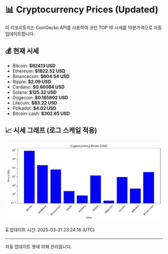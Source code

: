 
# 📊 Cryptocurrency Prices (Updated)

이 리포지토리는 CoinGecko API를 사용하여 코인 TOP 10 시세를 10분가격으로 자동 업데이트합니다.

## 💰 현재 시세
- Bitcoin: **$82413 USD**
- Ethereum: **$1822.52 USD**
- Binancecoin: **$604.54 USD**
- Ripple: **$2.09 USD**
- Cardano: **$0.66084 USD**
- Solana: **$125.32 USD**
- Dogecoin: **$0.165802 USD**
- Litecoin: **$83.22 USD**
- Polkadot: **$4.02 USD**
- Bitcoin-cash: **$302.65 USD**

## 📈 시세 그래프 (로그 스케일 적용)
![Crypto Prices](crypto_prices.png)

⏳ 업데이트 시간: 2025-03-31 23:24:16 (UTC)

---
자동 업데이트 봇에 의해 관리됩니다.
